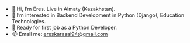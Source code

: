 - 👋 Hi, I’m Eres. Live in Almaty (Kazakhstan).
- 👀 I’m interested in Backend Development in Python (Django), Education Technologies.
- 🌱 Ready for first job as a Python Developer.
- 📫 Email me: ereskarasal94@gmail.com
<!---
rs-karasal/rs-karasal is a ✨ special ✨ repository because its `README.md` (this file) appears on your GitHub profile.
You can click the Preview link to take a look at your changes.
--->
